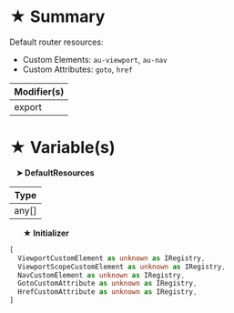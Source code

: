 # &#9733; Summary

Default router resources:
- Custom Elements: `au-viewport`, `au-nav`
- Custom Attributes: `goto`, `href`

| Modifier(s)                            |
|----------------------------------------|
| export |

# &#9733; Variable(s)

&nbsp;&nbsp; **&#10148; DefaultResources**

| Type                        |
|-----------------------------|
| any[] |

&nbsp;&nbsp;&nbsp;&nbsp;&nbsp; **&#9733; Initializer**

```ts
[
  ViewportCustomElement as unknown as IRegistry,
  ViewportScopeCustomElement as unknown as IRegistry,
  NavCustomElement as unknown as IRegistry,
  GotoCustomAttribute as unknown as IRegistry,
  HrefCustomAttribute as unknown as IRegistry,
]
```